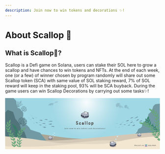 ```yaml
---
description: Join now to win tokens and decorations ✨!
---
```


# About Scallop 🦪

## **What is Scallop**🦪**?**

Scallop is a Defi game on Solana, users can stake their SOL here to grow a scallop and have chances to win tokens and NFTs. At the end of each week, one \(or a few\) of winner chosen by program randomly will share out some Scallop token \(SCA\) with same value of SOL staking reward, 7% of SOL reward will keep in the staking pool, 93% will be SCA buyback. During the game users can win Scallop Decorations by carrying out some tasks✨!

![](.gitbook/assets/scallop-feng-mian-0603.png)

